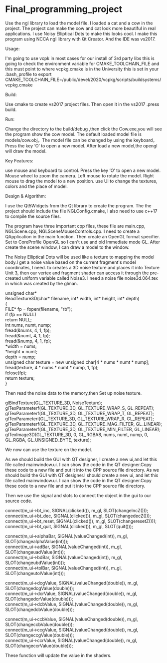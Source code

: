 # Final_programming_project

Use the ngl library to load the model file. I loaded a cat and a cow in the project. The project can make the cow and cat look more beautiful in real applications. I use Noisy Elliptical Dots to make this looks cool. I make this program using NCCA ngl library with Qt Creator. And the IDE was vs2017.

Usage:

I'm going to use vcpk in most cases for our install of 3rd party libs this is going to check the environment variable for CMAKE_TOOLCHAIN_FILE and this must point to where vcpkg.cmake is in the University this is set in your .bash_profile to export CMAKE_TOOLCHAIN_FILE=/public/devel/2020/vcpkg/scripts/buildsystems/vcpkg.cmake

Build:

Use cmake to create vs2017 project files. Then open it in the vs2017 .press build.

Run:

Change the directory to the build/debug ,then click the Cow.exe,you will see the program show the cow model. The default loaded model file is models/cow.obj，The model file can be changed by using the keyboard，Press the key ‘O’ to open a new model. After load a new model,the opengl will draw the model.

Key Features:

use mouse and keyboard to control. Press the key ‘O’ to open a new model. Mouse wheel to zoom the camera. Left mouse to rotate the model. Right mouse to drag the model to a new position. use UI to change the textures, colors and the place of model.

Design & Algorithm:

I use the Qt5Widgets from the Qt library to create the program. The the project should include the file NGLConfig.cmake, I also need to use c++17 to compile the source files.

The program have three important cpp files, these file are main.cpp, NGLScene.cpp, NGLSceneMouseControls.cpp. I need to create a QApplication in the main function. Then create an OpenGL format specifier. Set to CoreProfile OpenGL so I can't use and old Immediate mode GL. After create the scene window, I can draw a model to the window.

The Noisy Elliptical Dots will be used like a texture to mapping the model body.I get a noise value based on the current fragment's model coordinates, I need. to creates a 3D noise texture and places it into Texture Unit 3, then our vertex and fragment shader can access it through the pre-created uniform variable called Noise3. I need a noise file noise3d.064.tex in which was created by the glman.

unsigned char*  
ReadTexture3D(char* filename, int* width, int* height, int* depth)  
{  
FILE* fp = fopen(filename, "rb");  
if (fp == NULL)  
return NULL;  
int nums, numt, nump;  
fread(&nums, 4, 1, fp);   
fread(&numt, 4, 1, fp);  
fread(&nump, 4, 1, fp);    
*width = nums;   
*height = numt;   
depth = nump;  
unsigned char texture = new unsigned char[4 * nums * numt * nump];  
fread(texture, 4 * nums * numt * nump, 1, fp);  
fclose(fp);  
return texture;  
}  

Then read the noise data to the memory,then Set up noise texture.   

glBindTexture(GL_TEXTURE_3D, NoiseTexture);   
glTexParameterf(GL_TEXTURE_3D, GL_TEXTURE_WRAP_S, GL_REPEAT);    
glTexParameterf(GL_TEXTURE_3D, GL_TEXTURE_WRAP_T, GL_REPEAT);    
glTexParameteri(GL_TEXTURE_3D, GL_TEXTURE_WRAP_R, GL_REPEAT);    
glTexParameterf(GL_TEXTURE_3D, GL_TEXTURE_MAG_FILTER, GL_LINEAR);    
glTexParameterf(GL_TEXTURE_3D, GL_TEXTURE_MIN_FILTER, GL_LINEAR);    
glTexImage3D(GL_TEXTURE_3D, 0, GL_RGBA8, nums, numt, nump, 0, GL_RGBA, GL_UNSIGNED_BYTE, texture);   

We now can use the texture on the model.   

As we should build the GUI with QT designer, I create a new ui,and let this file called mainwindow.ui.   I can show the code in the QT designer.Copy these code to a new file and put it into the CPP source file directory. As we should build the GUI with QT designer.I should create a new ui, and let this file called mainwindow.ui. I can show the code in the QT designer.Copy these code to a new file and put it into the CPP source file directory.  

Then we use the signal and slots to connect the object in the gui to our source code.   

connect(m_ui->bt_inc, SIGNAL(clicked()), m_gl, SLOT(changeIncZ()));   
connect(m_ui->bt_dec, SIGNAL(clicked()), m_gl, SLOT(changedecZ()));  
connect(m_ui->bt_reset, SIGNAL(clicked()), m_gl, SLOT(changeresetZ()));   
connect(m_ui->bt_quit, SIGNAL(clicked()), m_gl, SLOT(quit()));  
  
connect(m_ui->alphaBar, SIGNAL(valueChanged(int)), m_gl, SLOT(changealphaValue(int)));  
connect(m_ui->adBar, SIGNAL(valueChanged(int)), m_gl, SLOT(changeuadValue(int)));  
connect(m_ui->bdBar, SIGNAL(valueChanged(int)), m_gl, SLOT(changeubdValue(int)));   
connect(m_ui->tolBar, SIGNAL(valueChanged(int)), m_gl, SLOT(changeutolValue(int)));  
  
connect(m_ui->dcgValue, SIGNAL(valueChanged(double)), m_gl, SLOT(changedcgValue(double)));  
connect(m_ui->dcrValue, SIGNAL(valueChanged(double)), m_gl, SLOT(changedcrValue(double)));   
connect(m_ui->dcbValue, SIGNAL(valueChanged(double)), m_gl, SLOT(changedcbValue(double)));    
   
connect(m_ui->ccbValue, SIGNAL(valueChanged(double)), m_gl, SLOT(changeccbValue(double)));  
connect(m_ui->ccgValue, SIGNAL(valueChanged(double)), m_gl, SLOT(changeccgValue(double)));  
connect(m_ui->ccrValue, SIGNAL(valueChanged(double)), m_gl, SLOT(changeccrValue(double)));  
  
These function will update the value in the shaders.   
